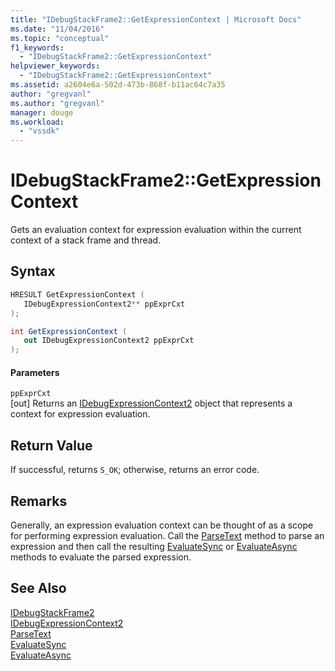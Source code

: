 ```yaml
---
title: "IDebugStackFrame2::GetExpressionContext | Microsoft Docs"
ms.date: "11/04/2016"
ms.topic: "conceptual"
f1_keywords: 
  - "IDebugStackFrame2::GetExpressionContext"
helpviewer_keywords: 
  - "IDebugStackFrame2::GetExpressionContext"
ms.assetid: a2604e6a-502d-473b-868f-b11ac64c7a35
author: "gregvanl"
ms.author: "gregvanl"
manager: douge
ms.workload: 
  - "vssdk"
---
```

# IDebugStackFrame2::GetExpressionContext
Gets an evaluation context for expression evaluation within the current context of a stack frame and thread.  
  
## Syntax  
  
```cpp  
HRESULT GetExpressionContext (   
   IDebugExpressionContext2** ppExprCxt  
);  
```  
  
```csharp  
int GetExpressionContext (   
   out IDebugExpressionContext2 ppExprCxt  
);  
```  
  
#### Parameters  
 `ppExprCxt`  
 [out] Returns an [IDebugExpressionContext2](../../../extensibility/debugger/reference/idebugexpressioncontext2.md) object that represents a context for expression evaluation.  
  
## Return Value  
 If successful, returns `S_OK`; otherwise, returns an error code.  
  
## Remarks  
 Generally, an expression evaluation context can be thought of as a scope for performing expression evaluation. Call the [ParseText](../../../extensibility/debugger/reference/idebugexpressioncontext2-parsetext.md) method to parse an expression and then call the resulting [EvaluateSync](../../../extensibility/debugger/reference/idebugexpression2-evaluatesync.md) or [EvaluateAsync](../../../extensibility/debugger/reference/idebugexpression2-evaluateasync.md) methods to evaluate the parsed expression.  
  
## See Also  
 [IDebugStackFrame2](../../../extensibility/debugger/reference/idebugstackframe2.md)   
 [IDebugExpressionContext2](../../../extensibility/debugger/reference/idebugexpressioncontext2.md)   
 [ParseText](../../../extensibility/debugger/reference/idebugexpressioncontext2-parsetext.md)   
 [EvaluateSync](../../../extensibility/debugger/reference/idebugexpression2-evaluatesync.md)   
 [EvaluateAsync](../../../extensibility/debugger/reference/idebugexpression2-evaluateasync.md)